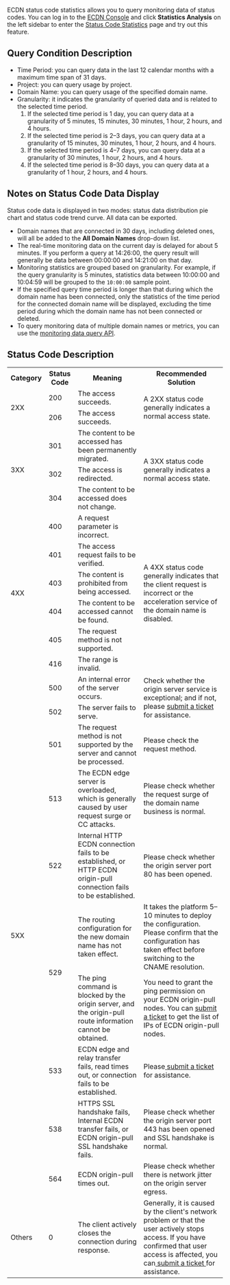 ECDN status code statistics allows you to query monitoring data of status codes. You can log in to the [ECDN Console](https://console.cloud.tencent.com/dsa) and click **Statistics Analysis** on the left sidebar to enter the [Status Code Statistics](https://console.cloud.tencent.com/dsa/statistics/status) page and try out this feature.

## Query Condition Description
+ Time Period: you can query data in the last 12 calendar months with a maximum time span of 31 days.
+ Project: you can query usage by project.
+ Domain Name: you can query usage of the specified domain name.
+ Granularity: it indicates the granularity of queried data and is related to the selected time period.
	1. If the selected time period is 1 day, you can query data at a granularity of 5 minutes, 15 minutes, 30 minutes, 1 hour, 2 hours, and 4 hours.
	2. If the selected time period is 2–3 days, you can query data at a granularity of 15 minutes, 30 minutes, 1 hour, 2 hours, and 4 hours.
	3. If the selected time period is 4–7 days, you can query data at a granularity of 30 minutes, 1 hour, 2 hours, and 4 hours.
	4. If the selected time period is 8–30 days, you can query data at a granularity of 1 hour, 2 hours, and 4 hours.
	
## Notes on Status Code Data Display
Status code data is displayed in two modes: status data distribution pie chart and status code trend curve. All data can be exported.
- Domain names that are connected in 30 days, including deleted ones, will all be added to the **All Domain Names** drop-down list.
- The real-time monitoring data on the current day is delayed for about 5 minutes. If you perform a query at 14:26:00, the query result will generally be data between 00:00:00 and 14:21:00 on that day.
- Monitoring statistics are grouped based on granularity. For example, if the query granularity is 5 minutes, statistics data between 10:00:00 and 10:04:59 will be grouped to the `10:00:00` sample point.
- If the specified query time period is longer than that during which the domain name has been connected, only the statistics of the time period for the connected domain name will be displayed, excluding the time period during which the domain name has not been connected or deleted.
- To query monitoring data of multiple domain names or metrics, you can use the [monitoring data query API](https://cloud.tencent.com/document/product/570/17942).

## Status Code Description
<table>
   <tr>
      <th style="text-align: center">Category</th>
      <th style="text-align: center">Status Code</th>
      <th style="text-align: center">Meaning</th>
      <th style="text-align: center">Recommended Solution</th>
   </tr>
   <tr>
      <td rowspan="2">2XX</td>
      <td>200</td>
      <td>The access succeeds.</td>
      <td rowspan="2">A 2XX status code generally indicates a normal access state.</td>
   </tr>
   <tr>
      <td>206</td>
      <td>The access succeeds.</td>
   </tr>
   <tr>
      <td rowspan="3">3XX</td>
      <td>301</td>
      <td>The content to be accessed has been permanently migrated.</td>
      <td rowspan="3">A 3XX status code generally indicates a normal access state.</td>
   </tr>
    <tr>
      <td>302</td>
      <td>The access is redirected.</td>
   </tr>
   <tr>
      <td>304</td>
      <td>The content to be accessed does not change.</td>
   </tr>
   <tr>
      <td rowspan="6">4XX</td>
      <td>400</td>
      <td>A request parameter is incorrect.</td>
      <td rowspan="6">A 4XX status code generally indicates that the client request is incorrect or the acceleration service of the domain name is disabled.</td>
   </tr>
   <tr>
       <td>401</td>
       <td>The access request fails to be verified.</td>
   </tr>
   <tr>
      <td>403</td>
      <td>The content is prohibited from being accessed.</td>
   </tr>
   <tr>
      <td>404</td>
      <td>The content to be accessed cannot be found.</td>
   </tr>
   <tr>
      <td>405</td>
      <td>The request method is not supported.</td>
   </tr>
   <tr>
      <td>416</td>
      <td>The range is invalid.</td>
   </tr>
   <tr>
      <td rowspan="10">5XX</td>
      <td>500</td>
      <td>An internal error of the server occurs.</td>
      <td rowspan="2">Check whether the origin server service is exceptional; and if not, please <a href='https://console.cloud.tencent.com/workorder/category'>submit a ticket</a> for assistance.</td>
   </tr>
   <tr>
      <td>502</td>
      <td>The server fails to serve.</td>
   </tr>
    <tr>
      <td>501</td>
      <td>The request method is not supported by the server and cannot be processed.</td>
      <td>Please check the request method.</td>
   </tr>
    <tr>
      <td>513</td>
      <td>The ECDN edge server is overloaded, which is generally caused by user request surge or CC attacks.</td>
      <td>Please check whether the request surge of the domain name business is normal.</td>
   </tr>
    <tr>
      <td>522</td>
      <td>Internal HTTP ECDN connection fails to be established, or HTTP ECDN origin-pull connection fails to be established.</td>
      <td>Please check whether the origin server port 80 has been opened.</td>
   </tr>
   <tr>
      <td rowspan="2">529</td>
			<td >The routing configuration for the new domain name has not taken effect.</td>
      <td>It takes the platform 5–10 minutes to deploy the configuration. Please confirm that the configuration has taken effect before switching to the CNAME resolution.</td>
   </tr>
	 <tr>
     <td >The ping command is blocked by the origin server, and the origin-pull route information cannot be obtained.</td>
      <td>You need to grant the ping permission on your ECDN origin-pull nodes. You can <a href='https://console.cloud.tencent.com/workorder/category'>submit a ticket</a> to get the list of IPs of ECDN origin-pull nodes.</td>
   </tr>
   </tr>
    <tr>
      <td>533</td>
      <td>ECDN edge and relay transfer fails, read times out, or connection fails to be established.</td>
      <td>Please<a href='https://console.cloud.tencent.com/workorder/category'> submit a ticket </a>for assistance.</td>
   </tr>
    <tr>
      <td>538</td>
      <td>HTTPS SSL handshake fails, Internal ECDN transfer fails, or ECDN origin-pull SSL handshake fails.</td>
      <td>Please check whether the origin server port 443 has been opened and SSL handshake is normal.</td>
   </tr>
    <tr>
      <td>564</td>
      <td>ECDN origin-pull times out.</td>
      <td>Please check whether there is network jitter on the origin server egress.</td>
   </tr>
   <tr>
      <td>Others</td>
      <td>0</td>
      <td>The client actively closes the connection during response.</td>
      <td>Generally, it is caused by the client's network problem or that the user actively stops access. If you have confirmed that user access is affected, you can<a href='https://console.cloud.tencent.com/workorder/category'> submit a ticket </a>for assistance.</td>
   </tr>
</table>
